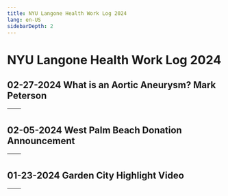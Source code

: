 ```yaml
---
title: NYU Langone Health Work Log 2024
lang: en-US
sidebarDepth: 2
---
```


# NYU Langone Health Work Log 2024



## 02-27-2024 What is an Aortic Aneurysm? Mark Peterson

| <div style="padding:177.78% 0 0 0;position:relative;"><iframe src="https://player.vimeo.com/video/917196537?h=05da0a170e&amp;badge=0&amp;autopause=0&amp;player_id=0&amp;app_id=58479" frameborder="0" allow="autoplay; fullscreen; picture-in-picture" style="position:absolute;top:0;left:0;width:100%;height:100%;" title="02-27-2024 What is an Aortic Aneurysm? Mark Peterson_9x16"></iframe></div><script src="https://player.vimeo.com/api/player.js"></script> | <div style="padding:100% 0 0 0;position:relative;"><iframe src="https://player.vimeo.com/video/917196313?h=db22dc8a04&amp;badge=0&amp;autopause=0&amp;player_id=0&amp;app_id=58479" frameborder="0" allow="autoplay; fullscreen; picture-in-picture" style="position:absolute;top:0;left:0;width:100%;height:100%;" title="02-27-2024 What is an Aortic Aneurysm? Mark Peterson_1x1"></iframe></div><script src="https://player.vimeo.com/api/player.js"></script> |
| ------------------------------------------------------------ | ------------------------------------------------------------ |

## 02-05-2024 West Palm Beach Donation Announcement

| <div style="padding:75% 0 0 0;position:relative;"><iframe src="https://player.vimeo.com/video/917197861?h=18c4d2896f&amp;badge=0&amp;autopause=0&amp;player_id=0&amp;app_id=58479" frameborder="0" allow="autoplay; fullscreen; picture-in-picture" style="position:absolute;top:0;left:0;width:100%;height:100%;" title="02-05-2024 West Palm Beach Donation Announcement 9x16"></iframe></div><script src="https://player.vimeo.com/api/player.js"></script> | <div style="padding:100% 0 0 0;position:relative;"><iframe src="https://player.vimeo.com/video/917198117?h=5a490d5ca4&amp;badge=0&amp;autopause=0&amp;player_id=0&amp;app_id=58479" frameborder="0" allow="autoplay; fullscreen; picture-in-picture" style="position:absolute;top:0;left:0;width:100%;height:100%;" title="02-05-2024 West Palm Beach Donation Announcement 1x1"></iframe></div><script src="https://player.vimeo.com/api/player.js"></script> |
| ------------------------------------------------------------ | ------------------------------------------------------------ |

## 01-23-2024 Garden City Highlight Video

| <div style="padding:177.78% 0 0 0;position:relative;"><iframe src="https://player.vimeo.com/video/917198862?h=0677ee3516&amp;badge=0&amp;autopause=0&amp;player_id=0&amp;app_id=58479" frameborder="0" allow="autoplay; fullscreen; picture-in-picture" style="position:absolute;top:0;left:0;width:100%;height:100%;" title="GCity_MASTER_9x16"></iframe></div><script src="https://player.vimeo.com/api/player.js"></script> | <div style="padding:56.25% 0 0 0;position:relative;"><iframe src="https://player.vimeo.com/video/917199282?h=50d7038b32&amp;badge=0&amp;autopause=0&amp;player_id=0&amp;app_id=58479" frameborder="0" allow="autoplay; fullscreen; picture-in-picture" style="position:absolute;top:0;left:0;width:100%;height:100%;" title="01-23-2024 Garden City Highlight Video 16x9"></iframe></div><script src="https://player.vimeo.com/api/player.js"></script> |
| ------------------------------------------------------------ | ------------------------------------------------------------ |

